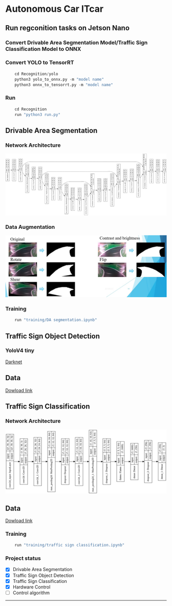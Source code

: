 # Autonomous Car ITcar

## Run regconition tasks on Jetson Nano
### Convert Drivable Area Segmentation Model/Traffic Sign Classification Model to ONNX


### Convert YOLO to TensorRT
```python
    cd Recognition/yolo
    python3 yolo_to_onnx.py -m "model name"
    python3 onnx_to_tensorrt.py -m "model name"
```


### Run
```python
    cd Recognition
    run "python3 run.py"
```



## Drivable Area Segmentation
### Network Architecture

![Picture1.png](picture/DA.png)

### Data Augmentation

![da.jpg](picture/data_aug.jpg)

### Training

```python
    run "training/DA segmentation.ipynb"
```

## Traffic Sign Object Detection

### YoloV4 tiny

[Darknet](https://github.com/AlexeyAB/darknet)

## Data

[Dowload link](https://drive.google.com/file/d/1S24XDlH59tueAPJYBmi0jPMY-7Zw6Odd/view?fbclid=IwAR20kjhgGz6XjPukK-mKMHYyziHs53W294v6n-zooweL_zvd5BLexKcxFkE)

## Traffic Sign Classification

### Network Architecture

![output.png](picture/classify.png)

## Data

[Dowload link](https://drive.google.com/drive/folders/1-11haKCpcDlAOxDNEM1b-Zg0JCIxWucO?fbclid=IwAR3WZ1En2ksc_T4W35QQEEGs3TTeh-IVhpReq4vRxprCDBMkNaBdf5vqCW8)


### Training

```python
    run "training/traffic sign classification.ipynb"
```


### Project status

- [x] Drivable Area Segmentation
- [x] Traffic Sign Object Detection
- [x] Traffic Sign Classification
- [x] Hardware Control
- [ ] Control algorithm

***





